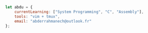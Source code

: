 ```javascript  
let abdu = {
    currentLearning: ["System Programming", "C", "Assembly"],
    tools: "vim + tmux",
    email: "abderrahmanech@outlook.fr"
};
```
<!--
```asm
section .data
    me:
        db "42", 0
        db "iOS,Systems,Flutter,C/C++,ASM", 0
        db "Vim + tmux", 0
        db "abderrahmanech@outlook.fr", 0
        db "@48k483x", 0
``` -->
<!--```c
struct abdu {
    char *learning[] = {"iOS", "Systems", "Flutter", "C/C++", "ASM"};
    char *tools = "Tmux + vim";
    char *email = "abderrahmanech@outlook.fr";
} me;
```
-->
